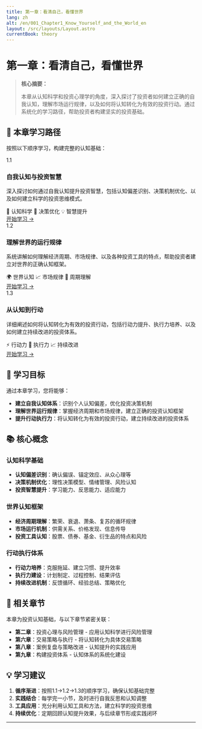 ```yaml
---
title: 第一章：看清自己，看懂世界
lang: zh
alt: /en/001_Chapter1_Know_Yourself_and_the_World_en
layout: /src/layouts/Layout.astro
currentBook: theory
---
```




# 第一章：看清自己，看懂世界

> **核心摘要：**
> 
> 本章从认知科学和投资心理学的角度，深入探讨了投资者如何建立正确的自我认知，理解市场运行规律，以及如何将认知转化为有效的投资行动。通过系统化的学习路径，帮助投资者构建坚实的投资基础。

## 📖 本章学习路径

按照以下顺序学习，构建完整的认知基础：

<div class="chapters-grid">
  <div class="chapter-card">
    <div class="chapter-header">
      <span class="chapter-number">1.1</span>
      <h3>自我认知与投资智慧</h3>
    </div>
    <p>深入探讨如何通过自我认知提升投资智慧，包括认知偏差识别、决策机制优化、以及如何建立科学的投资思维模式。</p>
    <div class="chapter-features">
      <span class="feature-tag">🧠 认知科学</span>
      <span class="feature-tag">🎯 决策优化</span>
      <span class="feature-tag">💡 智慧提升</span>
    </div>
    <a href="/book1/001_Chapter1/1.1_Self_Awareness_and_Investment_Wisdom_CN" class="chapter-link">开始学习 →</a>
  </div>

  <div class="chapter-card">
    <div class="chapter-header">
      <span class="chapter-number">1.2</span>
      <h3>理解世界的运行规律</h3>
    </div>
    <p>系统讲解如何理解经济周期、市场规律、以及各种投资工具的特点，帮助投资者建立对世界的正确认知框架。</p>
    <div class="chapter-features">
      <span class="feature-tag">🌍 世界认知</span>
      <span class="feature-tag">📈 市场规律</span>
      <span class="feature-tag">🔄 周期理解</span>
    </div>
    <a href="/book1/001_Chapter1/1.2_Understanding_the_World_CN" class="chapter-link">开始学习 →</a>
  </div>

  <div class="chapter-card">
    <div class="chapter-header">
      <span class="chapter-number">1.3</span>
      <h3>从认知到行动</h3>
    </div>
    <p>详细阐述如何将认知转化为有效的投资行动，包括行动力提升、执行力培养、以及如何建立持续改进的投资体系。</p>
    <div class="chapter-features">
      <span class="feature-tag">⚡ 行动力</span>
      <span class="feature-tag">🎯 执行力</span>
      <span class="feature-tag">📈 持续改进</span>
    </div>
    <a href="/book1/001_Chapter1/1.3_From_Cognition_to_Action_CN" class="chapter-link">开始学习 →</a>
  </div>
</div>

## 🎯 学习目标

通过本章学习，您将能够：

- **建立自我认知体系**：识别个人认知偏差，优化投资决策机制
- **理解世界运行规律**：掌握经济周期和市场规律，建立正确的投资认知框架
- **提升行动执行力**：将认知转化为有效的投资行动，建立持续改进的投资体系

## 📚 核心概念

### 认知科学基础
- **认知偏差识别**：确认偏误、锚定效应、从众心理等
- **决策机制优化**：理性决策模型、情绪管理、风险认知
- **投资智慧提升**：学习能力、反思能力、适应能力

### 世界认知框架
- **经济周期理解**：繁荣、衰退、萧条、复苏的循环规律
- **市场运行机制**：供需关系、价格发现、信息传导
- **投资工具认知**：股票、债券、基金、衍生品的特点和风险

### 行动执行体系
- **行动力培养**：克服拖延、建立习惯、提升效率
- **执行力建设**：计划制定、过程控制、结果评估
- **持续改进机制**：反馈循环、经验总结、策略优化

## 🔗 相关章节

本章为投资认知基础，与以下章节紧密关联：

- **第二章**：投资心理与风险管理 - 应用认知科学进行风险管理
- **第六章**：交易策略与执行 - 将认知转化为具体交易策略
- **第八章**：案例复盘与策略改进 - 认知提升的实践应用
- **第九章**：构建投资体系 - 认知体系的系统化建设

## 💡 学习建议

1. **循序渐进**：按照1.1→1.2→1.3的顺序学习，确保认知基础完整
2. **实践结合**：每学完一小节，及时进行自我反思和认知调整
3. **工具应用**：充分利用认知工具和方法，建立科学的投资思维
4. **持续优化**：定期回顾认知提升效果，与后续章节形成实践闭环

---


<style>
  
  
  /* 页面导航样式 - 与底部导航一致 */
  .page-nav {
    display: flex;
    justify-content: center;
    align-items: center;
    gap: 2rem;
    padding: 1.5rem 0;
    margin: 2rem 0;
    border-top: 1px solid var(--border-color);
    border-bottom: 1px solid var(--border-color);
  }

  .page-nav a {
    display: inline-flex;
    align-items: center;
    padding: 0.8rem 1.5rem;
    background: linear-gradient(135deg, var(--primary-color) 0%, var(--primary-light) 100%);
    color: white;
    text-decoration: none;
    border-radius: 25px;
    font-size: 0.95rem;
    font-weight: 600;
    transition: all 0.3s ease;
    box-shadow: 0 4px 12px rgba(56, 142, 60, 0.3);
  }

  .page-nav a:hover {
    background: linear-gradient(135deg, var(--primary-light) 0%, #81C784 100%);
    transform: translateY(-2px);
    box-shadow: 0 6px 20px rgba(56, 142, 60, 0.4);
  }

  .page-nav a:first-child {
    background: linear-gradient(135deg, #2196f3 0%, #42a5f5 100%);
    box-shadow: 0 4px 12px rgba(33, 150, 243, 0.3);
  }

  .page-nav a:first-child:hover {
    background: linear-gradient(135deg, #42a5f5 0%, #64b5f6 100%);
    box-shadow: 0 6px 20px rgba(33, 150, 243, 0.4);
  }

  .page-nav a:last-child {
    background: linear-gradient(135deg, var(--primary-color) 0%, var(--primary-light) 100%);
    box-shadow: 0 4px 12px rgba(56, 142, 60, 0.3);
  }

  .page-nav a:last-child:hover {
    background: linear-gradient(135deg, var(--primary-light) 0%, #81C784 100%);
    box-shadow: 0 6px 20px rgba(56, 142, 60, 0.4);
  }

  /* 暗色模式适配 */
  [data-theme="dark"] .page-nav a:first-child {
    background: linear-gradient(135deg, #1976d2 0%, #1e88e5 100%);
  }

  [data-theme="dark"] .page-nav a:first-child:hover {
    background: linear-gradient(135deg, #1e88e5 0%, #2196f3 100%);
  }

  /* 响应式设计 */
  @media (max-width: 768px) {
    .page-nav {
      flex-direction: column;
      gap: 1rem;
    }

    .page-nav a {
      font-size: 0.9rem;
      padding: 0.7rem 1.2rem;
    }
  }
</style>
